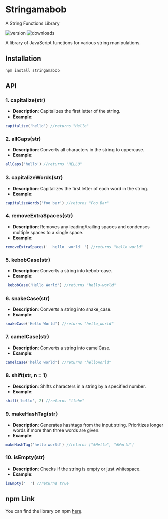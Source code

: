 
# Stringamabob
A String Functions Library

![version](https://img.shields.io/npm/v/stringamabob.svg)
![downloads](https://img.shields.io/npm/dm/stringamabob.svg)

A library of JavaScript functions for various string manipulations.

## Installation

```javascript
npm install stringamabob  
```

## API

### 1. capitalize(str)

- **Description**: Capitalizes the first letter of the string.
- **Example**: 
```javascript
capitalize('hello') //returns "Hello"
```

### 2. allCaps(str)

- **Description**: Converts all characters in the string to uppercase.
- **Example**: 
```javascript
allCaps('hello') //returns "HELLO"
```

### 3. capitalizeWords(str)

- **Description**: Capitalizes the first letter of each word in the string.
- **Example**: 
```javascript
capitalizeWords('foo bar') //returns "Foo Bar"
```

### 4. removeExtraSpaces(str)

- **Description**: Removes any leading/trailing spaces and condenses multiple spaces to a single space.
- **Example**: 
```javascript
removeExtraSpaces('  hello  world  ') //returns "hello world"
```

### 5. kebobCase(str)

- **Description**: Converts a string into kebob-case.
- **Example**:
```javascript
 kebobCase('Hello World') //returns "hello-world"
```

### 6. snakeCase(str)

- **Description**: Converts a string into snake_case.
- **Example**: 
```javascript
snakeCase('Hello World') //returns "hello_world"
```

### 7. camelCase(str)

- **Description**: Converts a string into camelCase.
- **Example**: 
```javascript
camelCase('hello world') //returns "helloWorld"
```

### 8. shift(str, n = 1)

- **Description**: Shifts characters in a string by a specified number.
- **Example**: 
```javascript
shift('hello', 2) //returns "llohe"
```


### 9. makeHashTag(str)

- **Description**: Generates hashtags from the input string. Prioritizes longer words if more than three words are given.
- **Example**: 
```javascript
makeHashTag('hello world') //returns ["#Hello", "#World"]
```

### 10. isEmpty(str)

- **Description**: Checks if the string is empty or just whitespace.
- **Example**: 
```javascript
isEmpty('  ') //returns true
```

## npm Link

You can find the library on npm [here](https://www.npmjs.com/package/stringamabob).  
